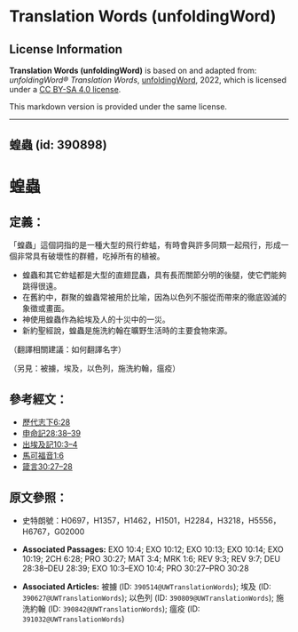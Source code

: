 # Translation Words (unfoldingWord)

## License Information

**Translation Words (unfoldingWord)** is based on and adapted from: _unfoldingWord® Translation Words_, [unfoldingWord](https://unfoldingword.org/utw), 2022, which is licensed under a [CC BY-SA 4.0 license](https://creativecommons.org/licenses/by-sa/4.0/legalcode.en).

This markdown version is provided under the same license.



--------------------------------

## 蝗蟲 (id: 390898)

蝗蟲
==

定義：
---

「蝗蟲」這個詞指的是一種大型的飛行蚱蜢，有時會與許多同類一起飛行，形成一個非常具有破壞性的群體，吃掉所有的植被。

* 蝗蟲和其它蚱蜢都是大型的直翅昆蟲，具有長而關節分明的後腿，使它們能夠跳得很遠。
* 在舊約中，群聚的蝗蟲常被用於比喻，因為以色列不服從而帶來的徹底毀滅的象徵或畫面。
* 神使用蝗蟲作為給埃及人的十災中的一災。
* 新約聖經說，蝗蟲是施洗約翰在曠野生活時的主要食物來源。

（翻譯相關建議：如何翻譯名字）

（另見：被擄，埃及，以色列，施洗約翰，瘟疫）

參考經文：
-----

* [歷代志下6:28](https://ref.ly/2Chr6:28)
* [申命記28:38–39](https://ref.ly/Deut28:38-Deut28:39)
* [出埃及記10:3–4](https://ref.ly/Exod10:3-Exod10:4)
* [馬可福音1:6](https://ref.ly/Mark1:6)
* [箴言30:27–28](https://ref.ly/Prov30:27-Prov30:28)

原文參照：
-----

* 史特朗號：H0697，H1357，H1462，H1501，H2284，H3218，H5556，H6767，G02000

* **Associated Passages:** EXO 10:4; EXO 10:12; EXO 10:13; EXO 10:14; EXO 10:19; 2CH 6:28; PRO 30:27; MAT 3:4; MRK 1:6; REV 9:3; REV 9:7; DEU 28:38–DEU 28:39; EXO 10:3–EXO 10:4; PRO 30:27–PRO 30:28
* **Associated Articles:** 被擄 (ID: `390514@UWTranslationWords`); 埃及 (ID: `390627@UWTranslationWords`); 以色列 (ID: `390809@UWTranslationWords`); 施洗約翰 (ID: `390842@UWTranslationWords`); 瘟疫 (ID: `391032@UWTranslationWords`)

